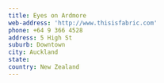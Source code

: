 ```yaml
---
title: Eyes on Ardmore
web-address: 'http://www.thisisfabric.com'
phone: +64 9 366 4528
address: 5 High St
suburb: Downtown
city: Auckland
state:
country: New Zealand
---
```


